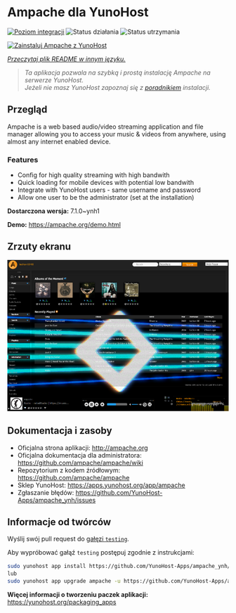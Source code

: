 <!--
To README zostało automatycznie wygenerowane przez <https://github.com/YunoHost/apps/tree/master/tools/readme_generator>
Nie powinno być ono edytowane ręcznie.
-->

# Ampache dla YunoHost

[![Poziom integracji](https://apps.yunohost.org/badge/integration/ampache)](https://ci-apps.yunohost.org/ci/apps/ampache/)
![Status działania](https://apps.yunohost.org/badge/state/ampache)
![Status utrzymania](https://apps.yunohost.org/badge/maintained/ampache)

[![Zainstaluj Ampache z YunoHost](https://install-app.yunohost.org/install-with-yunohost.svg)](https://install-app.yunohost.org/?app=ampache)

*[Przeczytaj plik README w innym języku.](./ALL_README.md)*

> *Ta aplikacja pozwala na szybką i prostą instalację Ampache na serwerze YunoHost.*  
> *Jeżeli nie masz YunoHost zapoznaj się z [poradnikiem](https://yunohost.org/install) instalacji.*

## Przegląd

Ampache is a web based audio/video streaming application and file manager allowing you to access your music & videos from anywhere, using almost any internet enabled device.

### Features

 * Config for high quality streaming with high bandwith
 * Quick loading for mobile devices with potential low bandwith
 * Integrate with YunoHost users - same username and password
 * Allow one user to be the administrator (set at the installation)

**Dostarczona wersja:** 7.1.0~ynh1

**Demo:** <https://ampache.org/demo.html>

## Zrzuty ekranu

![Zrzut ekranu z Ampache](./doc/screenshots/visualizer.png)

## Dokumentacja i zasoby

- Oficjalna strona aplikacji: <http://ampache.org>
- Oficjalna dokumentacja dla administratora: <https://github.com/ampache/ampache/wiki>
- Repozytorium z kodem źródłowym: <https://github.com/ampache/ampache>
- Sklep YunoHost: <https://apps.yunohost.org/app/ampache>
- Zgłaszanie błędów: <https://github.com/YunoHost-Apps/ampache_ynh/issues>

## Informacje od twórców

Wyślij swój pull request do [gałęzi `testing`](https://github.com/YunoHost-Apps/ampache_ynh/tree/testing).

Aby wypróbować gałąź `testing` postępuj zgodnie z instrukcjami:

```bash
sudo yunohost app install https://github.com/YunoHost-Apps/ampache_ynh/tree/testing --debug
lub
sudo yunohost app upgrade ampache -u https://github.com/YunoHost-Apps/ampache_ynh/tree/testing --debug
```

**Więcej informacji o tworzeniu paczek aplikacji:** <https://yunohost.org/packaging_apps>
